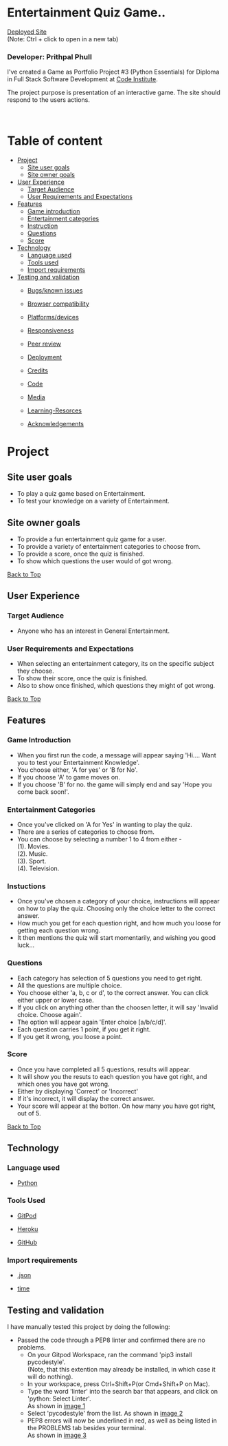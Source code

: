 # Entertainment Quiz Game.. 

[Deployed Site](https://the-entertainment-quiz-game.herokuapp.com/)  
(Note: Ctrl + click to open in a new tab)    

### Developer: Prithpal Phull

I've created a Game as Portfolio Project #3 (Python Essentials) for Diploma in Full Stack Software Development at [Code Institute](https://www.codeinstitute.net).

The project purpose is presentation of an interactive game. The site should respond to the users actions.
  
<br>

# Table of content 

*   [Project](#project)
    *   [Site user goals](#site-owner-goals)
    *   [Site owner goals](#user-goals)
*   [User Experience](#user-experience)
    *   [Target Audience](#target-audience)
    *   [User Requirements and Expectations](#user-requirements-and-expectations)
*   [Features](#features)    
    *   [Game introduction](#game-introduction)
    *   [Entertainment categories](#entertainment-categories)
    *   [Instruction](#instructions)
    *   [Questions](#questions)
    *   [Score](#score)
*   [Technology](#technology)
    *   [Language used](#language-used)
    *   [Tools used](#Tools-used)
    *   [Import requirements](#import-requirements)
*   [Testing and validation](testing-validation)
    *   [Bugs/known issues](#bugsknown-issues)


    *   [Browser compatibility](#browser-compatibility)
    *   [Platforms/devices](#platformsdevices)
    *   [Responsiveness](#responsiveness)
    *   [Peer review](#peer-review)
    *   [Deployment](#deployment)
    *   [Credits](#credits)
    *   [Code](#code)
    *   [Media](#media)
    *   [Learning-Resorces](#learning-resources)
    *   [Acknowledgements](#acknowledgements)

#   Project
##  Site user goals
- To play a quiz game based on Entertainment.
- To test your knowledge on a variety of Entertainment.

## Site owner goals
- To provide a fun entertainment quiz game for a user.
- To provide a variety of entertainment categories to choose from.
- To provide a score, once the quiz is finished. 
- To show which questions the user would of got wrong.

[Back to Top](<#table-of-content>)
## User Experience

### Target Audience
- Anyone who has an interest in General Entertainment.

### User Requirements and Expectations
- When selecting an entertainment category, its on the specific subject they choose.
- To show their score, once the quiz is finished.
- Also to show once finished, which questions they might of got wrong.

[Back to Top](<#table-of-content>)
## Features

### Game Introduction
- When you first run the code, a message will appear saying 'Hi.... Want you to test your 
  Entertainment Knowledge'.
- You choose either, 'A for yes' or 'B for No'.
- If you choose 'A' to game moves on. 
- If you choose 'B' for no. the game will simply end and say 'Hope you come back soon!'.

### Entertainment Categories

- Once you've clicked on 'A for Yes' in wanting to play the quiz.
- There are a series of categories to choose from.
- You can choose by selecting a number 1 to 4 from either - <br>(1). Movies.<br>(2). Music.<br>(3). 
  Sport.<br>(4). Television.

### Instuctions

- Once you've chosen a category of your choice, instructions will appear
  on how to play the quiz. Choosing only the choice letter to the correct answer.
- How much you get for each question right, and how much you loose for getting each 
  question wrong.
- It then mentions the quiz will start momentarily, and wishing you good luck...

### Questions

- Each category has selection of 5 questions you need to get right.
- All the questions are multiple choice.
- You choose either 'a, b, c or d', to the correct answer. You can click either upper or lower case.
- If you click on anything other than the choosen letter, it will say 'Invalid choice. Choose 
  again'. 
- The option will appear again 'Enter choice [a/b/c/d]'.
- Each question carries 1 point, if you get it right.
- If you get it wrong, you loose a point.

### Score

- Once you have completed all 5 questions, results will appear.
- It will show you the resuts to each question you have got right, and which ones you have got 
  wrong.
- Either by displaying 'Correct' or 'Incorrect'
- If it's incorrect, it will display the correct answer.
- Your score will appear at the botton. On how many you have got right, out of 5.

[Back to Top](<#table-of-content>)
## Technology

### Language used
- [Python](https://www.python.org/)

### Tools Used

- [GitPod](https://gitpod.io/)

- [Heroku](https://heroku.com/)

- [GitHub](https://github.com/)

### Import requirements

- [.json](https://www.json.org)

- [time](https://docs.python.org/3/library/time.html)

## Testing and validation

I have manually tested this project by doing the following:

- Passed the code through a PEP8 linter and confirmed there are no problems.
   * On your Gitpod Workspace, ran the command 'pip3 install pycodestyle'.<br>(Note, that this extention may already be installed, in which case it will do nothing).
   * In your workspace, press Ctrl+Shift+P(or Cmd+Shift+P on Mac).
   * Type the word 'linter' into the search bar that appears, and click on 'python: Select Linter'.<br>As shown in [image 1](views/readme-images/linter.png)
   * Select 'pycodestyle' from the list. As shown in [image 2](views/readme-images/image2.png)
   * PEP8 errors will now be underlined in red, as well as being listed in the PROBLEMS tab besides your terminal.<br>As shown in [image 3](views/readme-images/image3.png)















